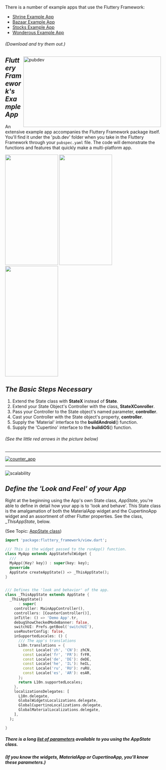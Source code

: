 There is a number of example apps that use the Fluttery Framework:

- [Shrine Example App](https://github.com/Andrious/shrine_example_app)
- [Bazaar Example App](https://github.com/Andrious/bazaar)
- [Stocks Example App](https://github.com/Andrious/fluttery_stocks)
- [Wonderous Example App](https://github.com/Andrious/wonderous)
###### (Download and try them out.)

<img align="right" src="https://github.com/AndriousSolutions/fluttery_framework/assets/32497443/f3ee5ec8-6ffe-4587-a06e-a1676413a4bc" alt="pubdev" width="445" height="228">

## _Fluttery Framework's Example App_
An extensive example app accompanies the Fluttery Framework package itself. You'll find it under the 'pub.dev' 
folder when you take in the Fluttery Framework through your `pubspec.yaml` file. 
The code will demonstrate the functions and features that quickly make a multi-platform app.

<img src="https://github.com/AndriousSolutions/fluttery_framework/assets/32497443/573eb817-88eb-438c-9360-f7c4449c9449" width="171" height="357">
<img src="https://github.com/AndriousSolutions/fluttery_framework/assets/32497443/124d415d-2fd5-4629-a19f-c01bbbae8000" width="171" height="357">
<img src="https://github.com/AndriousSolutions/fluttery_framework/assets/32497443/cea16091-79c8-45fd-8fa9-eb571cc521f9" width="171" height="357">

## _The Basic Steps Necessary_

1. Extend the State class with **StateX** instead of **State**.
2. Extend your State Object's Controller with the class, **StateXConroller**.
3. Pass your Controller to the State object's named parameter, **controller**.
4. Cast your Controller with the State object's property, **controller**.
5. Supply the 'Material' interface to the **buildAndroid**() function.
6. Supply the 'Cupertino' interface to the **buildiOS**() function.
###### (See the little red arrows in the picture below)
___
[![counter_app](https://github.com/AndriousSolutions/fluttery_framework/assets/32497443/67c2ff90-9589-4b70-95e0-ad932aba82da)](https://github.com/AndriousSolutions/fluttery_framework/blob/0168b3c8a626dfebeb99b28fc3e60cefbba71966/example/lib/src/home/view/counter_app.dart)
___
![scalability](https://github.com/AndriousSolutions/fluttery_framework/assets/32497443/b5af9fb1-9aef-4f05-baa4-98ff3014caef)


## _Define the 'Look and Feel' of your App_
Right at the beginning using the App's own State class, _AppState_, you're able to 
define in detail how your app is to 'look and behave'. This State class is the 
amalgamation of both the MaterialApp widget and the CupertinoApp widget and an 
assortment of other Flutter properties. See the class, __ThisAppState_, below.

(See Topic: <a href="https://pub.dev/documentation/fluttery_framework/latest/topics/AppState%20class-topic.html">AppState class</a>)
```Dart
import 'package:fluttery_framework/view.dart';

/// This is the widget passed to the runApp() function.
class MyApp extends AppStatefulWidget {
  ///
  MyApp({Key? key}) : super(key: key);
  @override
  AppState createAppState() => _ThisAppState();
}


/// Defines the 'look and behavior' of the app.
class _ThisAppState extends AppState {
  _ThisAppState()
      : super(
    controller: MainAppController(),
    controllers: [CounterController()],
    inTitle: () => 'Demo App'.tr,
    debugShowCheckedModeBanner: false,
    switchUI: Prefs.getBool('switchUI'),
    useRouterConfig: false,
    inSupportedLocales: () {
      /// The app's translations
      L10n.translations = {
        const Locale('zh', 'CN'): zhCN,
        const Locale('fr', 'FR'): frFR,
        const Locale('de', 'DE'): deDE,
        const Locale('he', 'IL'): heIL,
        const Locale('ru', 'RU'): ruRU,
        const Locale('es', 'AR'): esAR,
      };
      return L10n.supportedLocales;
    },
    localizationsDelegates: [
      L10n.delegate,
      GlobalWidgetsLocalizations.delegate,
      GlobalCupertinoLocalizations.delegate,
      GlobalMaterialLocalizations.delegate,
    ],
  );

}
```
##### There is a long [list of parameters](https://github.com/AndriousSolutions/fluttery_framework/blob/5bf647ed5639739995f8d5b1cd150b03f8f87d23/lib/view/app_state.dart#L33) available to you using the AppState class.
##### (If you know the widgets, MaterialApp or CupertinoApp, you'll know these parameters.)
